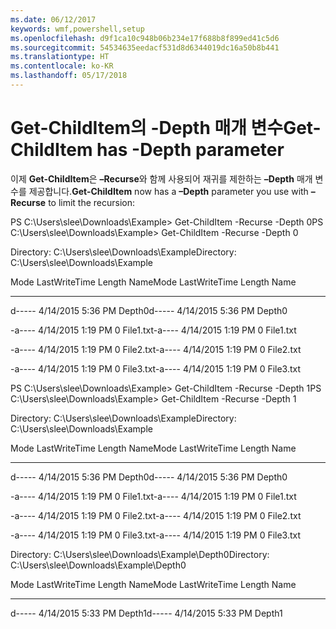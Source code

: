 ```yaml
---
ms.date: 06/12/2017
keywords: wmf,powershell,setup
ms.openlocfilehash: d9f1ca10c948b06b234e17f688b8f899ed41c5d6
ms.sourcegitcommit: 54534635eedacf531d8d6344019dc16a50b8b441
ms.translationtype: HT
ms.contentlocale: ko-KR
ms.lasthandoff: 05/17/2018
---
```

# <a name="get-childitem-has--depth-parameter"></a><span data-ttu-id="f2e77-102">Get-ChildItem의 -Depth 매개 변수</span><span class="sxs-lookup"><span data-stu-id="f2e77-102">Get-ChildItem has -Depth parameter</span></span>
<span data-ttu-id="f2e77-103">이제 **Get-ChildItem**은 **–Recurse**와 함께 사용되어 재귀를 제한하는 **–Depth** 매개 변수를 제공합니다.</span><span class="sxs-lookup"><span data-stu-id="f2e77-103">**Get-ChildItem** now has a **–Depth** parameter you use with **–Recurse** to limit the recursion:</span></span>

<span data-ttu-id="f2e77-104">PS C:\\Users\\slee\\Downloads\\Example&gt; Get-ChildItem -Recurse -Depth 0</span><span class="sxs-lookup"><span data-stu-id="f2e77-104">PS C:\\Users\\slee\\Downloads\\Example&gt; Get-ChildItem -Recurse -Depth 0</span></span>

<span data-ttu-id="f2e77-105">Directory: C:\\Users\\slee\\Downloads\\Example</span><span class="sxs-lookup"><span data-stu-id="f2e77-105">Directory: C:\\Users\\slee\\Downloads\\Example</span></span>

<span data-ttu-id="f2e77-106">Mode LastWriteTime Length Name</span><span class="sxs-lookup"><span data-stu-id="f2e77-106">Mode LastWriteTime Length Name</span></span>

---- ------------- ------ ----

<span data-ttu-id="f2e77-107">d----- 4/14/2015 5:36 PM Depth0</span><span class="sxs-lookup"><span data-stu-id="f2e77-107">d----- 4/14/2015 5:36 PM Depth0</span></span>

<span data-ttu-id="f2e77-108">-a---- 4/14/2015 1:19 PM 0 File1.txt</span><span class="sxs-lookup"><span data-stu-id="f2e77-108">-a---- 4/14/2015 1:19 PM 0 File1.txt</span></span>

<span data-ttu-id="f2e77-109">-a---- 4/14/2015 1:19 PM 0 File2.txt</span><span class="sxs-lookup"><span data-stu-id="f2e77-109">-a---- 4/14/2015 1:19 PM 0 File2.txt</span></span>

<span data-ttu-id="f2e77-110">-a---- 4/14/2015 1:19 PM 0 File3.txt</span><span class="sxs-lookup"><span data-stu-id="f2e77-110">-a---- 4/14/2015 1:19 PM 0 File3.txt</span></span>

<span data-ttu-id="f2e77-111">PS C:\\Users\\slee\\Downloads\\Example&gt; Get-ChildItem -Recurse -Depth 1</span><span class="sxs-lookup"><span data-stu-id="f2e77-111">PS C:\\Users\\slee\\Downloads\\Example&gt; Get-ChildItem -Recurse -Depth 1</span></span>

<span data-ttu-id="f2e77-112">Directory: C:\\Users\\slee\\Downloads\\Example</span><span class="sxs-lookup"><span data-stu-id="f2e77-112">Directory: C:\\Users\\slee\\Downloads\\Example</span></span>

<span data-ttu-id="f2e77-113">Mode LastWriteTime Length Name</span><span class="sxs-lookup"><span data-stu-id="f2e77-113">Mode LastWriteTime Length Name</span></span>

---- ------------- ------ ----

<span data-ttu-id="f2e77-114">d----- 4/14/2015 5:36 PM Depth0</span><span class="sxs-lookup"><span data-stu-id="f2e77-114">d----- 4/14/2015 5:36 PM Depth0</span></span>

<span data-ttu-id="f2e77-115">-a---- 4/14/2015 1:19 PM 0 File1.txt</span><span class="sxs-lookup"><span data-stu-id="f2e77-115">-a---- 4/14/2015 1:19 PM 0 File1.txt</span></span>

<span data-ttu-id="f2e77-116">-a---- 4/14/2015 1:19 PM 0 File2.txt</span><span class="sxs-lookup"><span data-stu-id="f2e77-116">-a---- 4/14/2015 1:19 PM 0 File2.txt</span></span>

<span data-ttu-id="f2e77-117">-a---- 4/14/2015 1:19 PM 0 File3.txt</span><span class="sxs-lookup"><span data-stu-id="f2e77-117">-a---- 4/14/2015 1:19 PM 0 File3.txt</span></span>

<span data-ttu-id="f2e77-118">Directory: C:\\Users\\slee\\Downloads\\Example\\Depth0</span><span class="sxs-lookup"><span data-stu-id="f2e77-118">Directory: C:\\Users\\slee\\Downloads\\Example\\Depth0</span></span>

<span data-ttu-id="f2e77-119">Mode LastWriteTime Length Name</span><span class="sxs-lookup"><span data-stu-id="f2e77-119">Mode LastWriteTime Length Name</span></span>

---- ------------- ------ ----

<span data-ttu-id="f2e77-120">d----- 4/14/2015 5:33 PM Depth1</span><span class="sxs-lookup"><span data-stu-id="f2e77-120">d----- 4/14/2015 5:33 PM Depth1</span></span>
